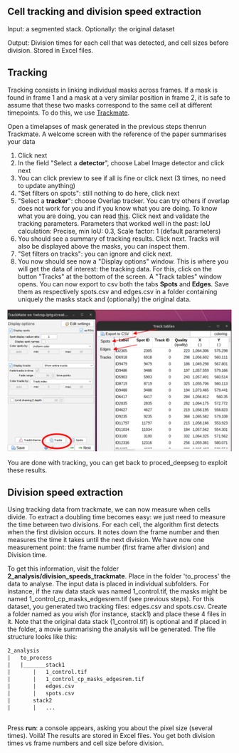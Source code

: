 ## Cell tracking and division speed extraction
Input: a segmented stack. Optionally: the original dataset

Output: Division times for each cell that was detected, and cell sizes before division. Stored in Excel files.

## Tracking
Tracking consists in linking individual masks across frames. If a mask is found in frame 1 and a mask at a very similar position in frame 2, it is safe to assume that these two masks correspond to the same cell at different timepoints. To do this, we use [Trackmate](https://imagej.net/plugins/trackmate/).

Open a timelapses of mask generated in the previous steps thenrun Trackmate. A welcome screen with the reference of the paper summarises your data
1. Click next
2. In the field "Select a **detector**", choose Label Image detector and click next
3. You can click preview to see if all is fine or click next (3 times, no need to update anything)
4. "Set filters on spots": still nothing to do here, click next
5. "Select a **tracker**": choose Overlap tracker. You can try others if overlap does not work for you and if you know what you are doing. To know what you are doing, you can read [this](https://imagej.net/plugins/trackmate/trackers/). Click next and validate the tracking parameters. Parameters that worked well in the past: IoU calculation: Precise, min IoU: 0.3, Scale factor: 1 (default parameters)
6. You should see a summary of tracking results. Click next. Tracks will also be displayed above the masks, you can inspect them.
7. "Set filters on tracks": you can ignore and click next.
8. You now should see now a "Display options" window. This is where you will get the data of interest: the tracking data. For this, click on the button "Tracks" at the bottom of the screen. A "Track tables" window opens. You can now export to csv both the tabs **Spots** and **Edges**. Save them as respectively spots.csv and edges.csv in a folder containing uniquely the masks stack and (optionally) the original data.

![Exporting tracking data from Trackmate](https://github.com/aurelien-barbotin/proced-deepseg/blob/main/illustration/protocol/trackmate_annotated.png)

You are done with tracking, you can get back to proced_deepseg to exploit these results.

## Division speed extraction
Using tracking data from trackmate, we can now measure when cells divide. To extract a doubling time becomes easy: we just need to measure the time between two divisions. For each cell, the algorithm first detects when the first division occurs. It notes down the frame number and then measures the time it takes until the next division. We have now one measurement point: the frame number (first frame after division) and Division time.

To get this information, visit the folder **2_analysis/division_speeds_trackmate**. Place in the folder 'to_process' the data to analyse. The input data is placed in individual subfolders. For instance, if the raw data stack was named 1_control.tif, the masks might be named 1_control_cp_masks_edgesrem.tif (see previous steps). For this dataset, you generated two tracking files: edges.csv and spots.csv. Create a folder named as you wish (for instance, stack1) and place these 4 files in it. Note that the original data stack (1_control.tif) is optional and if placed in the folder, a movie summarising the analysis will be generated. The file structure looks like this:
```
2_analysis
|	to_process
|	|_______stack1
|		|	1_control.tif
|		|	1_control_cp_masks_edgesrem.tif
|		|	edges.csv
|		|	spots.csv
|		stack2
|		|	...
		
```

Press **run**: a console appears, asking you about the pixel size (several times). Voilà! The results are stored in Excel files. You get both division times vs frame numbers and cell size before division.
